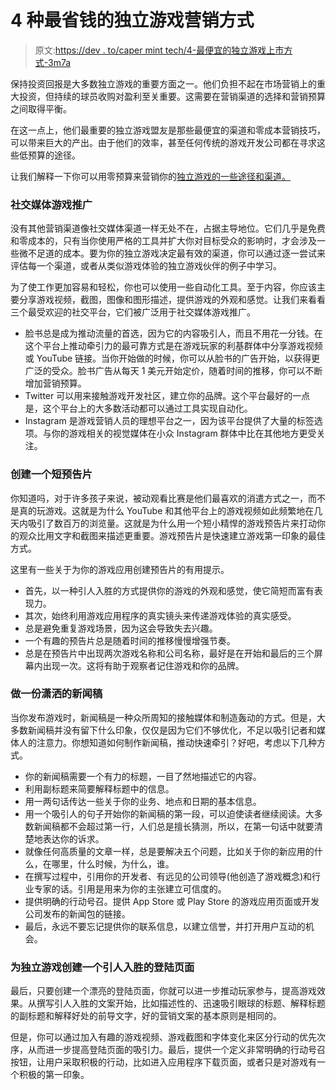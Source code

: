# 4 种最省钱的独立游戏营销方式

> 原文:[https://dev . to/caper mint tech/4-最便宜的独立游戏上市方式-3m7a](https://dev.to/caperminttech/4-least-expensive-ways-to-market-your-indie-games-3m7a)

保持投资回报是大多数独立游戏的重要方面之一。他们负担不起在市场营销上的重大投资，但持续的球员收购对盈利至关重要。这需要在营销渠道的选择和营销预算之间取得平衡。

在这一点上，他们最重要的独立游戏盟友是那些最便宜的渠道和零成本营销技巧，可以带来巨大的产出。由于他们的效率，甚至任何传统的游戏开发公司都在寻求这些低预算的途径。

让我们解释一下你可以用零预算来营销你的[独立游戏的一些途径和渠道。](https://www.indianappdevelopers.com/blog/effectively-market-indie-games-zero-budget/)

### 社交媒体游戏推广

没有其他营销渠道像社交媒体渠道一样无处不在，占据主导地位。它们几乎是免费和零成本的，只有当你使用严格的工具并扩大你对目标受众的影响时，才会涉及一些微不足道的成本。要为你的独立游戏决定最有效的渠道，你可以通过逐一尝试来评估每一个渠道，或者从类似游戏体验的独立游戏伙伴的例子中学习。

为了使工作更加容易和轻松，你也可以使用一些自动化工具。至于内容，你应该主要分享游戏视频，截图，图像和图形描述，提供游戏的外观和感觉。让我们来看看三个最受欢迎的社交平台，它们被广泛用于社交媒体游戏推广。

*   脸书总是成为推动流量的首选，因为它的内容吸引人，而且不用花一分钱。在这个平台上推动牵引力的最可靠方式是在游戏玩家的利基群体中分享游戏视频或 YouTube 链接。当你开始做的时候，你可以从脸书的广告开始，以获得更广泛的受众。脸书广告从每天 1 美元开始定价，随着时间的推移，你可以不断增加营销预算。
*   Twitter 可以用来接触游戏开发社区，建立你的品牌。这个平台最好的一点是，这个平台上的大多数活动都可以通过工具实现自动化。
*   Instagram 是游戏营销人员的理想平台之一，因为该平台提供了大量的标签选项。与你的游戏相关的视觉媒体在小众 Instagram 群体中比在其他地方更受关注。

### 创建一个短预告片

你知道吗，对于许多孩子来说，被动观看比赛是他们最喜欢的消遣方式之一，而不是真的玩游戏。这就是为什么 YouTube 和其他平台上的游戏视频如此频繁地在几天内吸引了数百万的浏览量。这就是为什么用一个短小精悍的游戏预告片来打动你的观众比用文字和截图来描述更重要。游戏预告片是快速建立游戏第一印象的最佳方式。

这里有一些关于为你的游戏应用创建预告片的有用提示。

*   首先，以一种引人入胜的方式提供你的游戏的外观和感觉，使它简短而富有表现力。
*   其次，始终利用游戏应用程序的真实镜头来传递游戏体验的真实感受。
*   总是避免重复游戏场景，因为这会导致失去兴趣。
*   一个有趣的预告片总是随着时间的推移慢慢增强节奏。
*   总是在预告片中出现两次游戏名称和公司名称，最好是在开始和最后的三个屏幕内出现一次。这将有助于观察者记住游戏和你的品牌。

### 做一份潇洒的新闻稿

当你发布游戏时，新闻稿是一种众所周知的接触媒体和制造轰动的方式。但是，大多数新闻稿并没有留下什么印象，仅仅是因为它们不够优化，不足以吸引记者和媒体人的注意力。你想知道如何制作新闻稿，推动快速牵引？好吧，考虑以下几种方式。

*   你的新闻稿需要一个有力的标题，一目了然地描述它的内容。
*   利用副标题来简要解释标题中的信息。
*   用一两句话传达一些关于你的业务、地点和日期的基本信息。
*   用一个吸引人的句子开始你的新闻稿的第一段，可以迫使读者继续阅读。大多数新闻稿都不会超过第一行，人们总是擅长猜测，所以，在第一句话中就要清楚地表达你的诉求。
*   就像任何高质量的文章一样，总是要解决五个问题，比如关于你的新应用的什么，在哪里，什么时候，为什么，谁。
*   在撰写过程中，引用你的开发者、有远见的公司领导(他创造了游戏概念)和行业专家的话。引用是用来为你的主张建立可信度的。
*   提供明确的行动号召。提供 App Store 或 Play Store 的游戏应用页面或开发公司发布的新闻包的链接。
*   最后，永远不要忘记提供你的联系信息，以建立信誉，并打开用户互动的机会。

### 为独立游戏创建一个引人入胜的登陆页面

最后，只要创建一个漂亮的登陆页面，你就可以进一步推动玩家参与，提高游戏效果。从撰写引人入胜的文案开始，比如描述性的、迅速吸引眼球的标题、解释标题的副标题和解释好处的前导文字，好的营销文案的基本原则是相同的。

但是，你可以通过加入有趣的游戏视频、游戏截图和字体变化来区分行动的优先次序，从而进一步提高登陆页面的吸引力。最后，提供一个定义非常明确的行动号召按钮，让用户采取积极的行动，比如进入应用程序下载页面，或者只是对游戏有一个积极的第一印象。